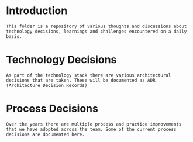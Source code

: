 # Introduction
    This folder is a repository of various thoughts and discussions about technology decisions, learnings and challenges encountered on a daily basis.

# Technology Decisions
    As part of the technology stack there are various architectural decisions that are taken. These will be documented as ADR (Architecture Decision Records)

# Process Decisions
    Over the years there are multiple process and practice improvements that we have adopted across the team. Some of the current process decisions are documented here. 
